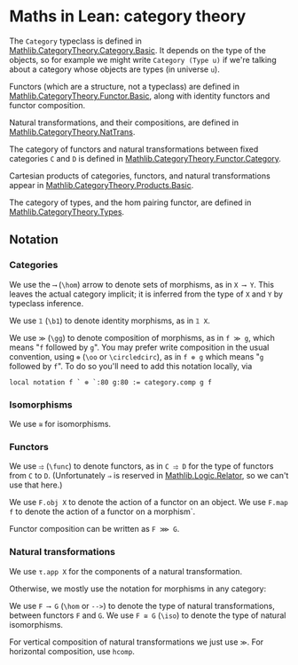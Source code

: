 # Maths in Lean: category theory

The `Category` typeclass is defined in [Mathlib.CategoryTheory.Category.Basic](https://leanprover-community.github.io/mathlib4_docs/Mathlib/CategoryTheory/Category/Basic.html).
It depends on the type of the objects, so for example we might write `Category (Type u)` if we're talking about a category whose objects are types (in universe `u`).

Functors (which are a structure, not a typeclass) are defined in [Mathlib.CategoryTheory.Functor.Basic](https://leanprover-community.github.io/mathlib4_docs/Mathlib/CategoryTheory/Functor/Basic.html),
along with identity functors and functor composition.

Natural transformations, and their compositions, are defined in [Mathlib.CategoryTheory.NatTrans](https://leanprover-community.github.io/mathlib4_docs/Mathlib/CategoryTheory/NatTrans.html).

The category of functors and natural transformations between fixed categories `C` and `D`
is defined in [Mathlib.CategoryTheory.Functor.Category](https://leanprover-community.github.io/mathlib4_docs/Mathlib/CategoryTheory/Functor/Category.html).

Cartesian products of categories, functors, and natural transformations appear in
[Mathlib.CategoryTheory.Products.Basic](https://leanprover-community.github.io/mathlib4_docs/Mathlib/CategoryTheory/Products/Basic.html).

The category of types, and the hom pairing functor, are defined in [Mathlib.CategoryTheory.Types](https://leanprover-community.github.io/mathlib4_docs/Mathlib/CategoryTheory/Types.html).

## Notation

### Categories

We use the `⟶` (`\hom`) arrow to denote sets of morphisms, as in `X ⟶ Y`.
This leaves the actual category implicit; it is inferred from the type of `X` and `Y` by typeclass inference.

We use `𝟙` (`\b1`) to denote identity morphisms, as in `𝟙 X`.

We use `≫` (`\gg`) to denote composition of morphisms, as in `f ≫ g`, which means "`f` followed by `g`".
You may prefer write composition in the usual convention, using `⊚` (`\oo` or `\circledcirc`), as in `f ⊚ g` which means "`g` followed by `f`". To do so you'll need to add this notation locally, via

```lean
local notation f ` ⊚ `:80 g:80 := category.comp g f
```

### Isomorphisms

We use `≅` for isomorphisms.

### Functors

We use `⥤` (`\func`) to denote functors, as in `C ⥤ D` for the type of functors from `C` to `D`.
(Unfortunately `⇒` is reserved in [Mathlib.Logic.Relator](https://leanprover-community.github.io/mathlib4_docs/Mathlib/Logic/Relator.html), so we can't use that here.)

We use `F.obj X` to denote the action of a functor on an object.
We use `F.map f` to denote the action of a functor on a morphism`.

Functor composition can be written as `F ⋙ G`.

### Natural transformations

We use `τ.app X` for the components of a natural transformation.

Otherwise, we mostly use the notation for morphisms in any category:

We use `F ⟶ G` (`\hom` or `-->`) to denote the type of natural transformations, between functors
`F` and `G`.
We use `F ≅ G` (`\iso`) to denote the type of natural isomorphisms.

For vertical composition of natural transformations we just use `≫`. For horizontal composition,
use `hcomp`.
